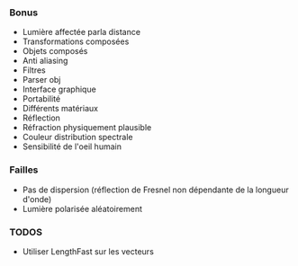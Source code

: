 ﻿### Bonus

 - Lumière affectée parla distance
 - Transformations composées
 - Objets composés
 - Anti aliasing
 - Filtres
 - Parser obj
 - Interface graphique
 - Portabilité
 - Différents matériaux
 - Réflection
 - Réfraction physiquement plausible
 - Couleur distribution spectrale
 - Sensibilité de l'oeil humain

 ### Failles

  - Pas de dispersion (réflection de Fresnel non dépendante de la longueur d'onde)
  - Lumière polarisée aléatoirement

  ### TODOS

   - Utiliser LengthFast sur les vecteurs